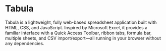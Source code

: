 # Tabula
Tabula is a lightweight, fully web-based spreadsheet application built with HTML, CSS, and JavaScript. Inspired by Microsoft Excel, it provides a familiar interface with a Quick Access Toolbar, ribbon tabs, formula bar, multiple sheets, and CSV import/export—all running in your browser without any dependencies.
